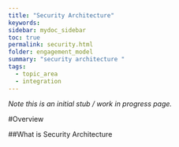 ```yaml
---
title: "Security Architecture"
keywords: 
sidebar: mydoc_sidebar
toc: true
permalink: security.html
folder: engagement_model
summary: "security architecture "
tags: 
  - topic_area
  - integration
---
```


*Note this is an initial stub / work in progress page.*

#Overview 

##What is Security Architecture 


